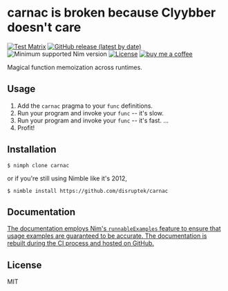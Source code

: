 # carnac is broken because Clyybber doesn't care

[![Test Matrix](https://github.com/disruptek/carnac/workflows/CI/badge.svg)](https://github.com/disruptek/carnac/actions?query=workflow%3ACI)
[![GitHub release (latest by date)](https://img.shields.io/github/v/release/disruptek/carnac?style=flat)](https://github.com/disruptek/carnac/releases/latest)
![Minimum supported Nim version](https://img.shields.io/badge/nim-1.4.0%2B-informational?style=flat&logo=nim)
[![License](https://img.shields.io/github/license/disruptek/carnac?style=flat)](#license)
[![buy me a coffee](https://img.shields.io/badge/donate-buy%20me%20a%20coffee-orange.svg)](https://www.buymeacoffee.com/disruptek)

Magical function memoization across runtimes.

## Usage

1. Add the `carnac` pragma to your `func` definitions.
1. Run your program and invoke your `func` -- it's slow.
1. Run your program and invoke your `func` -- it's fast.
...
1. Profit!

## Installation

```
$ nimph clone carnac
```
or if you're still using Nimble like it's 2012,
```
$ nimble install https://github.com/disruptek/carnac
```

## Documentation

[The documentation employs Nim's `runnableExamples` feature to
ensure that usage examples are guaranteed to be accurate. The
documentation is rebuilt during the CI process and hosted on
GitHub.](https://disruptek.github.io/carnac/carnac.html)

## License
MIT
